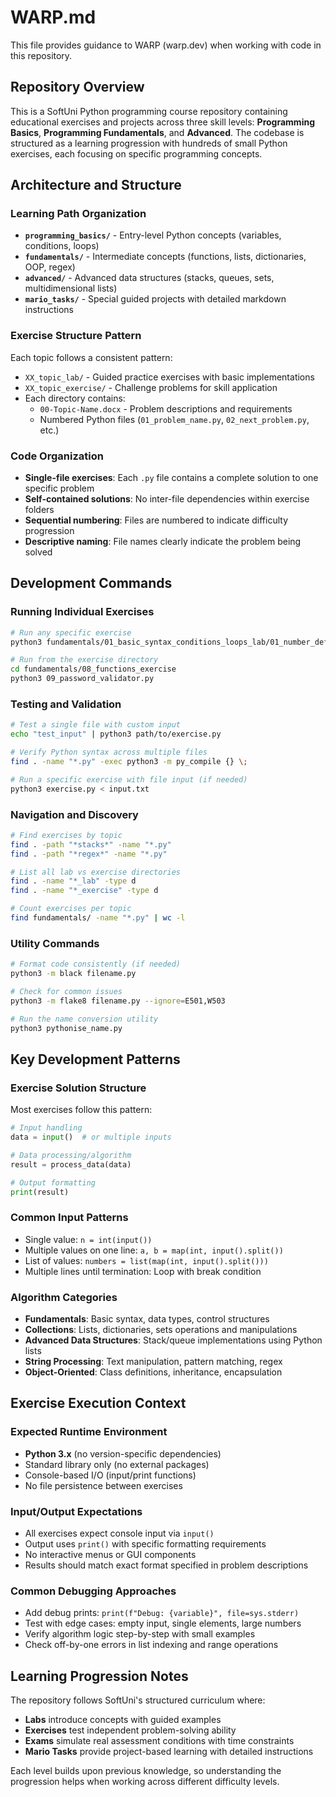 # WARP.md

This file provides guidance to WARP (warp.dev) when working with code in this repository.

## Repository Overview

This is a SoftUni Python programming course repository containing educational exercises and projects across three skill levels: **Programming Basics**, **Programming Fundamentals**, and **Advanced**. The codebase is structured as a learning progression with hundreds of small Python exercises, each focusing on specific programming concepts.

## Architecture and Structure

### Learning Path Organization
- **`programming_basics/`** - Entry-level Python concepts (variables, conditions, loops)
- **`fundamentals/`** - Intermediate concepts (functions, lists, dictionaries, OOP, regex)
- **`advanced/`** - Advanced data structures (stacks, queues, sets, multidimensional lists)
- **`mario_tasks/`** - Special guided projects with detailed markdown instructions

### Exercise Structure Pattern
Each topic follows a consistent pattern:
- `XX_topic_lab/` - Guided practice exercises with basic implementations
- `XX_topic_exercise/` - Challenge problems for skill application
- Each directory contains:
  - `00-Topic-Name.docx` - Problem descriptions and requirements
  - Numbered Python files (`01_problem_name.py`, `02_next_problem.py`, etc.)

### Code Organization
- **Single-file exercises**: Each `.py` file contains a complete solution to one specific problem
- **Self-contained solutions**: No inter-file dependencies within exercise folders
- **Sequential numbering**: Files are numbered to indicate difficulty progression
- **Descriptive naming**: File names clearly indicate the problem being solved

## Development Commands

### Running Individual Exercises
```bash
# Run any specific exercise
python3 fundamentals/01_basic_syntax_conditions_loops_lab/01_number_definer.py

# Run from the exercise directory
cd fundamentals/08_functions_exercise
python3 09_password_validator.py
```

### Testing and Validation
```bash
# Test a single file with custom input
echo "test_input" | python3 path/to/exercise.py

# Verify Python syntax across multiple files
find . -name "*.py" -exec python3 -m py_compile {} \;

# Run a specific exercise with file input (if needed)
python3 exercise.py < input.txt
```

### Navigation and Discovery
```bash
# Find exercises by topic
find . -path "*stacks*" -name "*.py"
find . -path "*regex*" -name "*.py"

# List all lab vs exercise directories
find . -name "*_lab" -type d
find . -name "*_exercise" -type d

# Count exercises per topic
find fundamentals/ -name "*.py" | wc -l
```

### Utility Commands
```bash
# Format code consistently (if needed)
python3 -m black filename.py

# Check for common issues
python3 -m flake8 filename.py --ignore=E501,W503

# Run the name conversion utility
python3 pythonise_name.py
```

## Key Development Patterns

### Exercise Solution Structure
Most exercises follow this pattern:
```python path=null start=null
# Input handling
data = input()  # or multiple inputs

# Data processing/algorithm
result = process_data(data)

# Output formatting
print(result)
```

### Common Input Patterns
- Single value: `n = int(input())`
- Multiple values on one line: `a, b = map(int, input().split())`
- List of values: `numbers = list(map(int, input().split()))`
- Multiple lines until termination: Loop with break condition

### Algorithm Categories
- **Fundamentals**: Basic syntax, data types, control structures
- **Collections**: Lists, dictionaries, sets operations and manipulations  
- **Advanced Data Structures**: Stack/queue implementations using Python lists
- **String Processing**: Text manipulation, pattern matching, regex
- **Object-Oriented**: Class definitions, inheritance, encapsulation

## Exercise Execution Context

### Expected Runtime Environment
- **Python 3.x** (no version-specific dependencies)
- Standard library only (no external packages)
- Console-based I/O (input/print functions)
- No file persistence between exercises

### Input/Output Expectations
- All exercises expect console input via `input()`
- Output uses `print()` with specific formatting requirements
- No interactive menus or GUI components
- Results should match exact format specified in problem descriptions

### Common Debugging Approaches
- Add debug prints: `print(f"Debug: {variable}", file=sys.stderr)`
- Test with edge cases: empty input, single elements, large numbers
- Verify algorithm logic step-by-step with small examples
- Check off-by-one errors in list indexing and range operations

## Learning Progression Notes

The repository follows SoftUni's structured curriculum where:
- **Labs** introduce concepts with guided examples
- **Exercises** test independent problem-solving ability  
- **Exams** simulate real assessment conditions with time constraints
- **Mario Tasks** provide project-based learning with detailed instructions

Each level builds upon previous knowledge, so understanding the progression helps when working across different difficulty levels.